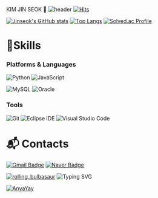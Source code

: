 KIM JIN SEOK 👋
![header](https://capsule-render.vercel.app/api?type=waving&color=FFFFE8&height=300&section=header&text=KimJinSeok&fontColor=AACB73&fontSize=90)
[![Hits](https://hits.seeyoufarm.com/api/count/incr/badge.svg?url=https%3A%2F%2Fgithub.com%2Fjinseok19%2Fhit-counter&count_bg=%23FFD700&title_bg=%23283ABA&icon=&icon_color=%23E7E7E7&title=hits&edge_flat=false)](https://hits.seeyoufarm.com)

[![Jinseok's GitHub stats](https://github-readme-stats-git-masterrstaa-rickstaa.vercel.app/api?username=jinseok19)](https://github.com/anuraghazra/github-readme-stats)
[![Top Langs](https://github-readme-stats-git-masterrstaa-rickstaa.vercel.app/api/top-langs/?username=jinseok19)](https://github.com/jinseok19/github-readme-stats)
[![Solved.ac Profile](http://mazassumnida.wtf/api/v2/generate_badge?boj=rlawlstjr0222)](https://solved.ac/rlawlstjr0222/)
# 💪Skills
### Platforms & Languages

![Python](https://img.shields.io/badge/Python-3776AB.svg?&style=for-the-badge&logo=Python&logoColor=white)
![JavaScript](https://img.shields.io/badge/JavaScript-F7DF1E.svg?&style=for-the-badge&logo=JavaScript&logoColor=white)

![MySQL](https://img.shields.io/badge/MySQL-4479A1.svg?&style=for-the-badge&logo=MySQL&logoColor=white)
![Oracle](https://img.shields.io/badge/Oracle-F80000.svg?&style=for-the-badge&logo=Oracle&logoColor=white)

### Tools
![Git](https://img.shields.io/badge/Git-F05032.svg?&style=for-the-badge&logo=Git&logoColor=white)
![Eclipse IDE](https://img.shields.io/badge/Eclipse%20IDE-2C2255.svg?&style=for-the-badge&logo=Eclipse%20IDE&logoColor=white)
![Visual Studio Code](https://img.shields.io/badge/Visual%20Studio%20Code-007ACC.svg?&style=for-the-badge&logo=Visual%20Studio%20Code&logoColor=white)

 
# :mailbox_with_mail: Contacts
[![Gmail Badge](https://img.shields.io/badge/Gmail-d14836?style=flat-square&logo=Gmail&logoColor=white&link=mailto:jinseoggim01@gmail.com)](mailto:jinseoggim01@gmail.com)
[![Naver Badge](https://img.shields.io/badge/Naver-03C75A?style=flat-square&logo=Naver&logoColor=white&link=mailto:rlawlstjr0222@naver.com)](mailto:rlawlstjr0222@naver.com)



[![rolling_bulbasaur](https://emoji.gg/assets/emoji/2397-rolling-bulbasaur.gif)](https://emoji.gg/emoji/2397-rolling-bulbasaur) ![Typing SVG](https://readme-typing-svg.herokuapp.com/?lines=&nbsp;&nbsp;Hello+There!👋;&nbsp;&nbsp;Welcome+To+My+Github✨&height=100&size=32&color=1cff54&font-weight=bold)

[![AnyaYay](https://cdn3.emoji.gg/emojis/5903-anyayay.gif)](https://emoji.gg/emoji/5903-anyayay)
<!--
**jinseok19/jinseok19** is a ✨ _special_ ✨ repository because its `README.md` (this file) appears on your GitHub profile.

Here are some ideas to get you started:

- 🔭 I’m currently working on ...
- 🌱 I’m currently learning ...
- 👯 I’m looking to collaborate on ...
- 🤔 I’m looking for help with 
- 💬 Ask me about ...
- 📫 How to reach me: ...
- 😄 Pronouns: ...
- ⚡ Fun fact: ...

# test
-->
